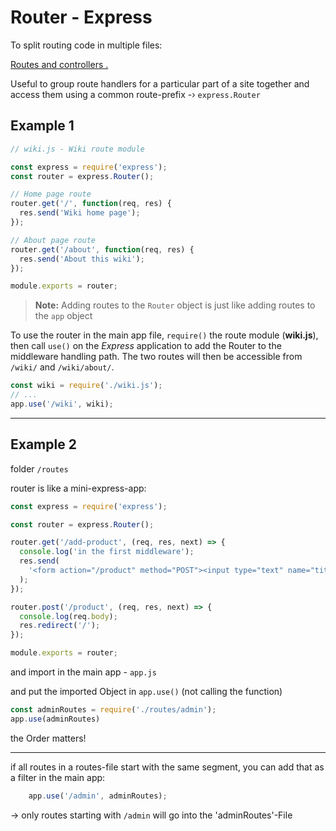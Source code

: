 # Router - Express

To split routing code in multiple files:

[Routes and controllers .](https://developer.mozilla.org/en-US/docs/Learn/Server-side/Express_Nodejs/routes)



Useful to group route handlers for a particular part of a site together and access them using a common route-prefix -›  `express.Router` 

## Example 1

```js
// wiki.js - Wiki route module

const express = require('express');
const router = express.Router();

// Home page route
router.get('/', function(req, res) {
  res.send('Wiki home page');
});

// About page route
router.get('/about', function(req, res) {
  res.send('About this wiki');
});

module.exports = router;
```

> **Note:** Adding routes to the `Router` object is just like adding routes to the `app` object 

To use the router in the main app file, `require()` the route module (**wiki.js**), then call `use()` on the *Express* application to add the Router to the middleware handling path. The two routes will then be accessible from `/wiki/` and `/wiki/about/`.

```js
const wiki = require('./wiki.js');
// ...
app.use('/wiki', wiki);
```



------

## Example 2

folder `/routes`

router is like a mini-express-app:

```js
const express = require('express');

const router = express.Router();

router.get('/add-product', (req, res, next) => {
  console.log('in the first middleware');
  res.send(
    '<form action="/product" method="POST"><input type="text" name="title"><button type="submit">add product</button></form>'
  );
});

router.post('/product', (req, res, next) => {
  console.log(req.body);
  res.redirect('/');
});

module.exports = router;
```

and import in the main app - `app.js`

and put the imported Object in `app.use()` (not calling the function)

```js
const adminRoutes = require('./routes/admin');
app.use(adminRoutes)
```

the Order matters!

------

if all routes in a routes-file start with the same segment, you can add that as a filter in the main app:

```js
	app.use('/admin', adminRoutes);
```

-> only routes starting with `/admin` will go into the 'adminRoutes'-File


